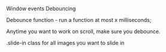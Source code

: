 Window events
Debouncing

Debounce function - run a function at most x milliseconds;

Anytime you want to work on scroll, make sure you debounce.

.slide-in class for all images you want to slide in
